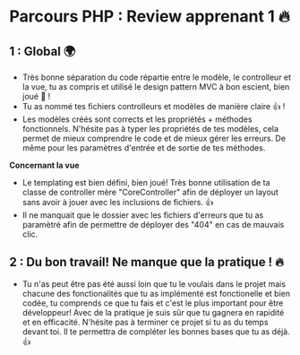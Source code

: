 # Parcours PHP : Review apprenant 1 :fire:

## 1 : Global :earth_africa:
- Très bonne séparation du code répartie entre le modèle, le controlleur et la vue, tu as compris et utilisé le design pattern MVC à bon escient, bien joué :clap: !
- Tu as nommé tes fichiers controlleurs et modèles de manière claire  :thumbsup: !
- Les modèles créés sont corrects et les propriétés + méthodes fonctionnels. N'hésite pas à typer les propriétés de tes modèles, cela permet de mieux comprendre le code et de mieux gérer les erreurs. De même pour les paramètres d'entrée et de sortie de tes méthodes.

**Concernant la vue**
- Le templating est bien défini, bien joué! Très bonne utilisation de ta classe de controller mère "CoreController" afin de déployer un layout sans avoir à jouer avec les inclusions de fichiers. :thumbsup:
- Il ne manquait que le dossier avec les fichiers d'erreurs que tu as paramètré afin de permettre de déployer des "404" en cas de mauvais clic.

## 2 : Du bon travail! Ne manque que la pratique ! :fire:
- Tu n'as peut être pas été aussi loin que tu le voulais dans le projet mais chacune des fonctionalités que tu as implémenté est fonctionelle et bien codée, tu comprends ce que tu fais et c'est le plus important pour être développeur! Avec de la pratique je suis sûr que tu gagnera en rapidité et en efficacité. N'hésite pas à terminer ce projet si tu as du temps devant toi. Il te permettra de compléter les bonnes bases que tu as déjà. :thumbsup:
